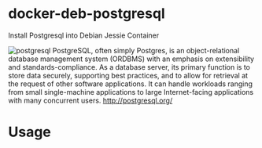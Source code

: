 # docker-deb-postgresql
Install Postgresql into Debian Jessie Container

![postgresql](http://media.postgresql.org/propaganda/slonik_with_black_text_and_tagline.gif)
PostgreSQL, often simply Postgres, is an object-relational database management system (ORDBMS) with an emphasis on extensibility and standards-compliance. As a database server, its primary function is to store data securely, supporting best practices, and to allow for retrieval at the request of other software applications. It can handle workloads ranging from small single-machine applications to large Internet-facing applications with many concurrent users.
http://postgresql.org/

# Usage


